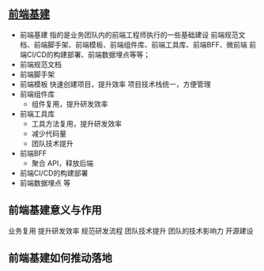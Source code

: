 ## [前端基建](https://juejin.cn/post/7144881028661723167)
- 前端基建 指的是业务团队内的前端工程师执行的一些基础建设 
  前端规范文档、前端脚手架、前端模板、前端组件库、前端工具库、前端BFF、微前端  前端CI/CD的构建部署、前端数据埋点等等；
- 前端规范文档
- 前端脚手架
- 前端模板
  快速创建项目，提升效率
  项目技术栈统一，方便管理 
- 前端组件库
   - 组件复用，提升研发效率
- 前端工具库
   - 工具方法复用，提升研发效率
   - 减少代码量
   - 团队技术提升
- 前端BFF
   - 聚合 API，释放后端
- 前端CI/CD的构建部署
- 前端数据埋点 等
## 前端基建意义与作用
业务复用
提升研发效率
规范研发流程
团队技术提升
团队的技术影响力
开源建设
## 前端基建如何推动落地